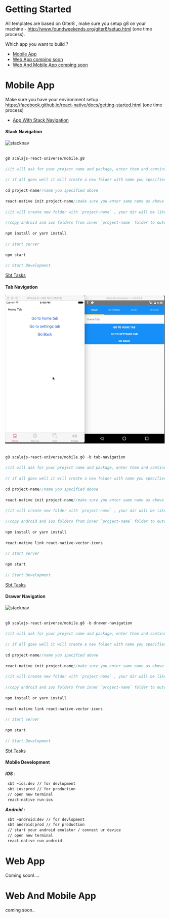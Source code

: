 # Getting Started

All templates are based on Giter8 , make sure you setup g8 on your machine - http://www.foundweekends.org/giter8/setup.html (one time process).

Which app you want to build ? 

- [Mobile App](#mobile-app)
- [Web App comping soon](#web-app)
- [Web And Mobile App comping soon](#web-and-mobile-app)




# Mobile App

Make sure you have your environment setup : https://facebook.github.io/react-native/docs/getting-started.html (one time process)


- [App With Stack Navigation](#stack-navigation)


#### Stack Navigation

![stacknav](stacknav.gif)


```scala

g8 scalajs-react-universe/mobile.g8

//it will ask for your project name and package, enter them and continue

// if all goes well it will create a new folder with name you specified above

cd project-name//name you specified above

react-native init project-name//make sure you enter same name as above

//it will create new folder with `project-name` , your dir will be like `project-name`/`project-name`.

//copy android and ios folders from inner `project-name` folder to outer `project-name` folder and then delete inner `project-name` folder.

npm install or yarn install

// start server 

npm start

// Start Development

```
[Sbt Tasks](#mobile-development)


#### Tab Navigation

![stacknav](tabnav.gif)


```scala

g8 scalajs-react-universe/mobile.g8 -b tab-navigation

//it will ask for your project name and package, enter them and continue

// if all goes well it will create a new folder with name you specified above

cd project-name//name you specified above

react-native init project-name//make sure you enter same name as above

//it will create new folder with `project-name` , your dir will be like `project-name`/`project-name`.

//copy android and ios folders from inner `project-name` folder to outer `project-name` folder and then delete inner `project-name` folder.

npm install or yarn install

react-native link react-native-vector-icons

// start server

npm start

// Start Development

```
[Sbt Tasks](#mobile-development)


#### Drawer Navigation

![stacknav](drawernav.gif)


```scala

g8 scalajs-react-universe/mobile.g8 -b drawer-navigation

//it will ask for your project name and package, enter them and continue

// if all goes well it will create a new folder with name you specified above

cd project-name//name you specified above

react-native init project-name//make sure you enter same name as above

//it will create new folder with `project-name` , your dir will be like `project-name`/`project-name`.

//copy android and ios folders from inner `project-name` folder to outer `project-name` folder and then delete inner `project-name` folder.

npm install or yarn install

react-native link react-native-vector-icons

// start server

npm start

// Start Development

```
[Sbt Tasks](#mobile-development)





#### Mobile Development

***iOS*** :

```sh
 sbt ~ios:dev // for devlopment
 sbt ios:prod // for production
 // open new terminal
 react-native run-ios
```

***Android*** :

```sh
 sbt ~android:dev // for devlopment
 sbt android:prod // for production
 // start your android emulator / connect ur device
 // open new terminal
 react-native run-android
```

# Web App

Coming soon!....


# Web And Mobile App

coming soon..

